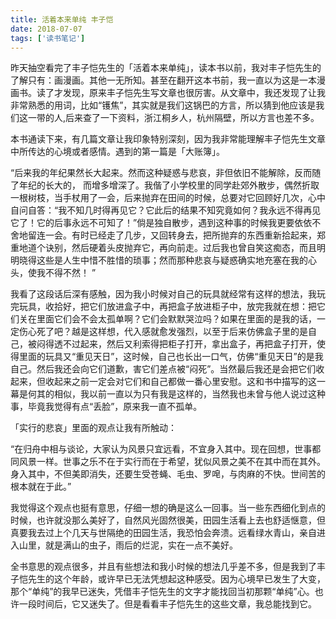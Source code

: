 ```yaml
---
title: 活着本来单纯 丰子恺
date: 2018-07-07
tags: ['读书笔记']
---
```


昨天抽空看完了丰子恺先生的「活着本来单纯」，读本书以前，我对丰子恺先生的了解只有：画漫画。其他一无所知。甚至在翻开这本书前，我一直以为这是一本漫画书。读了才发现，原来丰子恺先生写文章也很厉害。从文章中，我还发现了让我非常熟悉的用词，比如“镬焦”，其实就是我们这锅巴的方言，所以猜到他应该是我们这一带的人,后来查了一下资料，浙江桐乡人，杭州隔壁，所以方言也差不多。 

本书通读下来，有几篇文章让我印象特别深刻，因为我非常能理解丰子恺先生文章中所传达的心境或者感情。遇到的第一篇是「大账簿」。 

“后来我的年纪果然长大起来。然而这种疑惑与悲哀，非但依旧不能解除，反而随了年纪的长大的， 而增多增深了。我偕了小学校里的同学赴郊外散步，偶然折取一根树枝，当手杖用了一会，后来抛弃在田间的时候，总要对它回顾好几次，心中自问自答：“我不知几时得再见它？它此后的结果不知究竟如何？我永远不得再见它了！它的后事永远不可知了！”倘是独自散步，遇到这种事的时候我更要依依不舍地留连一会。有时已经走了几步，又回转身去，把所抛弃的东西重新拾起来，郑重地道个诀别，然后硬着头皮抛弃它，再向前走。过后我也曾自笑这痴态，而且明明晓得这些是人生中惜不胜惜的琐事；然而那种悲哀与疑惑确实地充塞在我的心头，使我不得不然！ ” 

我看了这段话后深有感触，因为我小时候对自己的玩具就经常有这样的想法，我玩完玩具，收拾好，把它们放进盒子中，再把盒子放进柜子中，放完我就在想：把它们关在里面它们会不会太孤单啊？它们会默默哭泣吗？如果在里面的是我的话，一定伤心死了吧？越是这样想，代入感就愈发强烈，以至于后来仿佛盒子里的是自己，被闷得透不过起来，然后又利索得把柜子打开，拿出盒子，再把盒子打开，使得里面的玩具又“重见天日”，这时候，自己也长出一口气，仿佛“重见天日”的是我自己。然后我还会向它们道歉，害它们差点被“闷死”。当然最后我还是会把它们收起来，但收起来之前一定会对它们和自己都做一番心里安慰。这和书中描写的这一幕是何其的相似，我以前一直以为只有我是这样的，当然我也未曾与他人说过这种事，毕竟我觉得有点“丢脸”，原来我一直不孤单。 

「实行的悲哀」里面的观点让我有所触动： 

“在归舟中相与谈论，大家认为风景只宜远看，不宜身入其中。现在回想，世事都同风景一样。世事之乐不在于实行而在于希望，犹似风景之美不在其中而在其外。身入其中，不但美即消失，还要生受苍蝇、毛虫、罗唣，与肉麻的不快。世间苦的根本就在于此。” 

我觉得这个观点也挺有意思，仔细一想的确是这么一回事。当一些东西细化到点的时候，也许就没那么美好了，自然风光固然很美，田园生活看上去也舒适惬意，但真要我去过上个几天与世隔绝的田园生活，我恐怕会奔溃。远看绿水青山，亲自进入山里，就是满山的虫子，雨后的烂泥，实在一点不美好。 

全书意思的观点很多，并且有些想法和我小时候的想法几乎差不多，但是我到了丰子恺先生的这个年龄，或许早已无法凭想起这种感受。因为心境早已发生了大变，那个“单纯”的我早已迷失，凭借丰子恺先生的文字才能找回当初那颗“单纯”心。也许一段时间后，它又迷失了。但是看看丰子恺先生的这些文章，我总能找到它。 